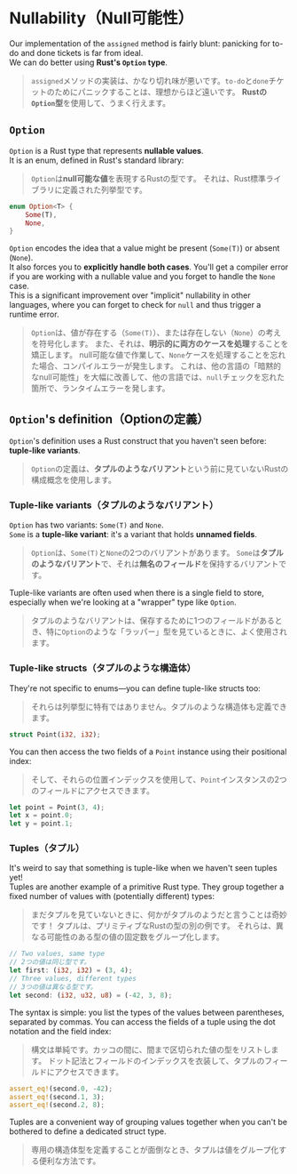 # Nullability（Null可能性）

Our implementation of the `assigned` method is fairly blunt: panicking for to-do and done tickets is far from ideal.\
We can do better using **Rust's `Option` type**.

> `assigned`メソッドの実装は、かなり切れ味が悪いです。`to-do`と`done`チケットのためにパニックすることは、理想からほど遠いです。
> **Rustの`Option`型**を使用して、うまく行えます。

## `Option`

`Option` is a Rust type that represents **nullable values**.\
It is an enum, defined in Rust's standard library:

> `Option`は**null可能な値**を表現するRustの型です。
> それは、Rust標準ライブラリに定義された列挙型です。

```rust
enum Option<T> {
    Some(T),
    None,
}
```

`Option` encodes the idea that a value might be present (`Some(T)`) or absent (`None`).\
It also forces you to **explicitly handle both cases**. You'll get a compiler error if you are working with
a nullable value and you forget to handle the `None` case.\
This is a significant improvement over "implicit" nullability in other languages, where you can forget to check
for `null` and thus trigger a runtime error.

> `Option`は、値が存在する（`Some(T)`）、または存在しない（`None`）の考えを符号化します。
> また、それは、**明示的に両方のケースを処理**することを矯正します。
> null可能な値で作業して、`None`ケースを処理することを忘れた場合、コンパイルエラーが発生します。
> これは、他の言語の「暗黙的なnull可能性」を大幅に改善して、他の言語では、`null`チェックを忘れた箇所で、ランタイムエラーを発します。

## `Option`'s definition（Optionの定義）

`Option`'s definition uses a Rust construct that you haven't seen before: **tuple-like variants**.

> `Option`の定義は、**タプルのようなバリアント**という前に見ていないRustの構成概念を使用します。

### Tuple-like variants（タプルのようなバリアント）

`Option` has two variants: `Some(T)` and `None`.\
`Some` is a **tuple-like variant**: it's a variant that holds **unnamed fields**.

> `Option`は、`Some(T)`と`None`の2つのバリアントがあります。
> `Some`は**タプルのようなバリアント**で、それは**無名のフィールド**を保持するバリアントです。

Tuple-like variants are often used when there is a single field to store, especially when we're looking at a
"wrapper" type like `Option`.

> タプルのようなバリアントは、保存するために1つのフィールドがあるとき、特に`Option`のような「ラッパー」型を見ているときに、よく使用されます。

### Tuple-like structs（タプルのような構造体）

They're not specific to enums—you can define tuple-like structs too:

> それらは列挙型に特有ではありません。タプルのような構造体も定義できます。

```rust
struct Point(i32, i32);
```

You can then access the two fields of a `Point` instance using their positional index:

> そして、それらの位置インデックスを使用して、`Point`インスタンスの2つのフィールドにアクセスできます。

```rust
let point = Point(3, 4);
let x = point.0;
let y = point.1;
```

### Tuples（タプル）

It's weird to say that something is tuple-like when we haven't seen tuples yet!\
Tuples are another example of a primitive Rust type.
They group together a fixed number of values with (potentially different) types:

> まだタプルを見ていないときに、何かがタプルのようだと言うことは奇妙です！
> タプルは、プリミティブなRustの型の別の例です。
> それらは、異なる可能性のある型の値の固定数をグループ化します。

```rust
// Two values, same type
// 2つの値は同じ型です。
let first: (i32, i32) = (3, 4);
// Three values, different types
// 3つの値は異なる型です。
let second: (i32, u32, u8) = (-42, 3, 8);
```

The syntax is simple: you list the types of the values between parentheses, separated by commas.
You can access the fields of a tuple using the dot notation and the field index:

> 構文は単純です。カッコの間に、間まで区切られた値の型をリストします。
> ドット記法とフィールドのインデックスを衣装して、タプルのフィールドにアクセスできます。

```rust
assert_eq!(second.0, -42);
assert_eq!(second.1, 3);
assert_eq!(second.2, 8);
```

Tuples are a convenient way of grouping values together when you can't be bothered to define a dedicated struct type.

> 専用の構造体型を定義することが面倒なとき、タプルは値をグループ化する便利な方法です。
